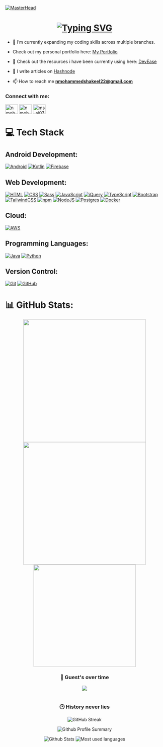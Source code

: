 [![MasterHead](https://wallpapercave.com/wp/wp4694276.jpg)](https://mdshakeel.io)


### <h1 align="center"> [![Typing SVG](https://readme-typing-svg.herokuapp.com?color=FFFFFF&size=23&lines=Hi+👋,+I'm+Mohammed+Shakeel)](https://git.io/typing-svg) </h1>

<!-- <h3 align="center">👋 Hello there! I am Mohammed Shakeel, a student pursuing B.Tech in Computer Science and Business Systems at Panimalar Engineering College.</h3> <p align="left"> <img src="https://komarev.com/ghpvc/?username=N-MohammedShakeel&label=Profile%20views&color=0e75b6&style=flat" alt="N-MohammedShakeel" /> </p> -->

- 🌱 I’m currently expanding my coding skills across multiple branches.

- Check out my personal portfolio here: [ My Portfolio ](https://n-mohammedshakeel.github.io/ms_portfolio/)

- 📂 Check out the resources i have been currently using here: [ DevEase ](https://n-mohammedshakeel.github.io/DevEase/)

- 📝 I write articles on [Hashnode](https://hashnode.com/@ms007)

- 📫 How to reach me **nmohammedshakeel22@gmail.com**

<h3 align="left">Connect with me:</h3>
<p align="left">
<a href="https://linkedin.com/in/n mohammed shakeel" target="blank"><img align="center" src="https://raw.githubusercontent.com/rahuldkjain/github-profile-readme-generator/master/src/images/icons/Social/linked-in-alt.svg" alt="n mohammed shakeel" height="30" width="40" /></a>
<a href="https://fb.com/n mohammed shakeel" target="blank"><img align="center" src="https://raw.githubusercontent.com/rahuldkjain/github-profile-readme-generator/master/src/images/icons/Social/facebook.svg" alt="n mohammed shakeel" height="30" width="40" /></a>
<a href="https://instagram.com/ms_aj07" target="blank"><img align="center" src="https://raw.githubusercontent.com/rahuldkjain/github-profile-readme-generator/master/src/images/icons/Social/instagram.svg" alt="ms_aj07" height="30" width="40" /></a>
</p>


# 💻 Tech Stack

## Android Development:
[![Android](https://img.shields.io/badge/Android-3DDC84?logo=android&logoColor=white)](#)
[![Kotlin](https://img.shields.io/badge/Kotlin-%237F52FF.svg?logo=kotlin&logoColor=white)](#)
[![Firebase](https://img.shields.io/badge/Firebase-039BE5?logo=Firebase&logoColor=white)](#)	
<!-- [![Flutter](https://img.shields.io/badge/Flutter-02569B?logo=flutter&logoColor=fff)](#)	
[![Dart](https://img.shields.io/badge/Dart-%230175C2.svg?logo=dart&logoColor=white)](#) -->

## Web Development:
[![HTML](https://img.shields.io/badge/HTML-%23E34F26.svg?logo=html5&logoColor=white)](#)
[![CSS](https://img.shields.io/badge/CSS-1572B6?logo=css3&logoColor=fff)](#)
[![Sass](https://img.shields.io/badge/Sass-C69?logo=sass&logoColor=fff)](#)
[![JavaScript](https://img.shields.io/badge/JavaScript-F7DF1E?logo=javascript&logoColor=000)](#)
[![jQuery](https://img.shields.io/badge/jQuery-0769AD?logo=jquery&logoColor=fff)](#)
[![TypeScript](https://img.shields.io/badge/TypeScript-3178C6?logo=typescript&logoColor=fff)](#)
[![Bootstrap](https://img.shields.io/badge/Bootstrap-7952B3?logo=bootstrap&logoColor=fff)](#)
[![TailwindCSS](https://img.shields.io/badge/Tailwind%20CSS-%2338B2AC.svg?logo=tailwind-css&logoColor=white)](#)
[![npm](https://img.shields.io/badge/npm-CB3837?logo=npm&logoColor=fff)](#)
[![NodeJS](https://img.shields.io/badge/Node.js-6DA55F?logo=node.js&logoColor=white)](#)
[![Postgres](https://img.shields.io/badge/Postgres-%23316192.svg?logo=postgresql&logoColor=white)](#)
[![Docker](https://img.shields.io/badge/Docker-2496ED?logo=docker&logoColor=fff)](#)	

<!--[![React](https://img.shields.io/badge/React-%2320232a.svg?logo=react&logoColor=%2361DAFB)](#)
[![MongoDB](https://img.shields.io/badge/MongoDB-%234ea94b.svg?logo=mongodb&logoColor=white)](#)
[![Spring Boot](https://img.shields.io/badge/Spring%20Boot-6DB33F?logo=springboot&logoColor=fff)](#)-->

## Cloud:
[![AWS](https://img.shields.io/badge/AWS-%23FF9900.svg?logo=amazon-web-services&logoColor=white)](#)

## Programming Languages:
[![Java](https://img.shields.io/badge/Java-%23ED8B00.svg?logo=openjdk&logoColor=white)](#)
[![Python](https://img.shields.io/badge/Python-3776AB?logo=python&logoColor=fff)](#)
<!-- [![C](https://img.shields.io/badge/C-00599C?logo=c&logoColor=white)](#)
 [![C++](https://img.shields.io/badge/C++-%2300599C.svg?logo=c%2B%2B&logoColor=white)](#) -->

## Version Control:
[![Git](https://img.shields.io/badge/Git-F05032?logo=git&logoColor=fff)](#)
[![GitHub](https://img.shields.io/badge/GitHub-%23121011.svg?logo=github&logoColor=white)](#)

<!--# 📊 GitHub Stats:
<p><img align="left" src="https://github-readme-stats.vercel.app/api/top-langs?username=shakeel00111&show_icons=true&locale=en&layout=compact" alt="shakeel00111" /></p>
<p>&nbsp;<img align="center" src="https://github-readme-stats.vercel.app/api?username=shakeel00111&show_icons=true&locale=en" alt="shakeel00111" /></p>
<p><img align="center" src="https://github-readme-streak-stats.herokuapp.com/?user=shakeel00111&" alt="shakeel00111" /></p>
-->

# 📊 GitHub Stats:
<!-- ![](https://github-readme-stats.vercel.app/api?username=shakeel00111&theme=dark&hide_border=false&include_all_commits=false&count_private=false)<br/>
![](https://github-readme-streak-stats.herokuapp.com/?user=shakeel00111&theme=dark&hide_border=false)<br/>
![](https://github-readme-stats.vercel.app/api/top-langs/?username=shakeel00111&theme=dark&hide_border=false&include_all_commits=false&count_private=false&layout=compact)
-->
<div align="center">
  <picture>
    <source srcset="https://github-readme-stats.vercel.app/api?username=N-MohammedShakeel&show_icons=true&theme=dracula" media="(prefers-color-scheme: dark)" />
    <source srcset="https://github-readme-stats.vercel.app/api?username=N-MohammedShakeel&show_icons=true" media="(prefers-color-scheme: light), (prefers-color-scheme: no-preference)" />
    <img width="390" src="https://github-readme-stats.vercel.app/api?username=N-MohammedShakeel&show_icons=true" />
  </picture>
  <picture>
    <source srcset="https://github-readme-streak-stats.herokuapp.com?user=N-MohammedShakeel&theme=dracula" media="(prefers-color-scheme: dark)" />
    <source srcset="https://github-readme-streak-stats.herokuapp.com?user=N-MohammedShakeel" media="(prefers-color-scheme: light), (prefers-color-scheme: no-preference)" />
    <img width="390" src="https://github-readme-streak-stats.herokuapp.com?user=N-MohammedShakeel" />
  </picture>
  <br />
  <picture>
    <source srcset="https://github-readme-stats.vercel.app/api/top-langs?username=N-MohammedShakeel&theme=dracula&langs_count=8&layout=compact" media="(prefers-color-scheme: dark)" />
    <source srcset="https://github-readme-stats.vercel.app/api/top-langs?username=N-MohammedShakeel&langs_count=8&layout=compact" media="(prefers-color-scheme: light), (prefers-color-scheme: no-preference)" />
    <img width="325" src="https://github-readme-stats.vercel.app/api/top-langs?username=N-MohammedShakeel&langs_count=8&layout=compact" />
  </picture>
</div>



<div align="center">
  <h3> 🤝 Guest's over time</h3>
  <img src="https://komarev.com/ghpvc/?username=N-MohammedShakeel&style=for-the-badge" />
  <br/><br/>

  <h3> 🕑 History never lies</h3>
  
  ![GitHub Streak](https://github-readme-streak-stats.herokuapp.com/?user=N-MohammedShakeel&theme=merko)
  
  ![Github Profile Summary](http://github-profile-summary-cards.vercel.app/api/cards/profile-details?username=N-MohammedShakeel&theme=2077)

  <img src="http://github-profile-summary-cards.vercel.app/api/cards/stats?username=N-MohammedShakeel&theme=2077" alt="Github Stats" />
  <img src="http://github-profile-summary-cards.vercel.app/api/cards/productive-time?username=N-MohammedShakeel&theme=2077&utcOffset=05.30" alt="Most used languages"/>

  <br/><br/>
</div>
